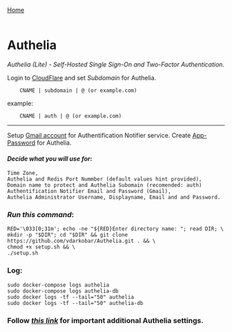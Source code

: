 <p align="left">
  <a href="https://github.com/vdarkobar/npm">Home</a>
  <br><br>
</p> 
  
# Authelia
*Authelia (Lite) - Self-Hosted Single Sign-On and Two-Factor Authentication.*
  
Login to <a href="https://dash.cloudflare.com/">CloudFlare</a> and set *Subdomain* for Authelia.

```
    CNAME | subdomain | @ (or example.com)
```
example:
```
    CNAME | auth | @ (or example.com)
```
---
  
Setup <a href="https://accounts.google.com/signin/v2/identifier?flowName">Gmail account</a> for Authentification Notifier service. Create <a href="https://myaccount.google.com/u/1/apppasswords">App-Password</a> for Authelia. 
  
#### *Decide what you will use for*:
```
Time Zone,
Authelia and Redis Port Nummber (default values hint provided),
Domain name to protect and Authelia Subomain (recomended: auth)
Authentification Notifier Email and Password (Gmail), 
Authelia Administrator Username, Displayname, Email and and Password.
```
  
### *Run this command*:
```
RED='\033[0;31m'; echo -ne "${RED}Enter directory name: "; read DIR; \
mkdir -p "$DIR"; cd "$DIR" && git clone https://github.com/vdarkobar/Authelia.git . && \
chmod +x setup.sh && \
./setup.sh
```

### Log:
```
sudo docker-compose logs authelia
sudo docker-compose logs authelia-db
sudo docker logs -tf --tail="50" authelia
sudo docker logs -tf --tail="50" authelia-db
```  
  
### Follow <i><a href="https://github.com/vdarkobar/NPM/blob/main/shared/Authelia%20Additional%20Settings.md">this link</a></i> for important additional Authelia settings.  
